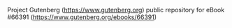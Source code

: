 Project Gutenberg (https://www.gutenberg.org) public repository for
eBook #66391 (https://www.gutenberg.org/ebooks/66391)
